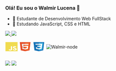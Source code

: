 ### Olá! Eu sou o Walmir Lucena 👋

- 🔭 Estudante de Desenvolvimento Web FullStack
- 🌱 Estudando JavaScript, CSS e HTML

 <div>
  <a href="https://github.com/WalmirLucena">
<img height="180em" src="https://github-readme-stats.vercel.app/api?username=WalmirLucena&show_icons=true&theme=dracula&include_all_commits=true&count_private=true"/>
    <img height="180em" src="https://github-readme-stats.vercel.app/api/top-langs/?username=WalmirLucena&layout=compact&langs_count=7&theme=dracula"/>
  </a>
</div>

<div style="display: inline_block"><br>
  <img align="center" alt="Walmir-Js" height="30" width="40" src="https://raw.githubusercontent.com/devicons/devicon/master/icons/javascript/javascript-plain.svg">
  <img align="center" alt="Walmir-HTML" height="30" width="40" src="https://raw.githubusercontent.com/devicons/devicon/master/icons/html5/html5-original.svg">
  <img align="center" alt="Walmir-HTML" height="30" width="40" src="https://raw.githubusercontent.com/devicons/devicon/master/icons/css3/css3-original.svg">
 <img align="center" alt="Walmir-node" height="30" width="40" src="https://cdn.jsdelivr.net/gh/devicons/devicon/icons/nodejs/nodejs-original.svg" />
</div>

##

<div>
   <a href="https://www.linkedin.com/in/walmirlucena/" target="_blank"><img src="https://img.shields.io/badge/-LinkedIn-%230077B5?style=for-the-badge&logo=linkedin&logoColor=white" target="_blank"></a>
  <a href="walmirlucena3@gmail.com" target="_blank"><img src="https://img.shields.io/badge/Gmail-D14836?style=for-the-badge&logo=gmail&logoColor=white" target="_blank"></a>

 </div>


